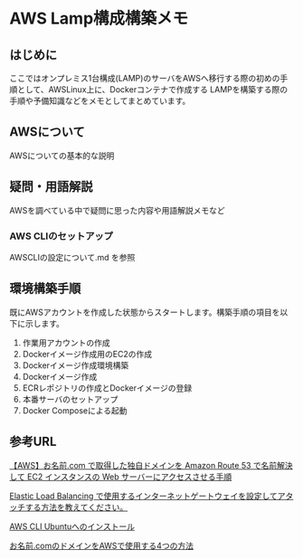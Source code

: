 # AWS Lamp構成構築メモ

## はじめに
ここではオンプレミス1台構成(LAMP)のサーバをAWSへ移行する際の初めの手順として、AWSLinux上に、Dockerコンテナで作成する LAMPを構築する際の手順や予備知識などをメモとしてまとめています。

## AWSについて
AWSについての基本的な説明

## 疑問・用語解説
AWSを調べている中で疑問に思った内容や用語解説メモなど

### AWS CLIのセットアップ
AWSCLIの設定について.md を参照

## 環境構築手順
既にAWSアカウントを作成した状態からスタートします。構築手順の項目を以下に示します。

1. 作業用アカウントの作成
1. Dockerイメージ作成用のEC2の作成
1. Dockerイメージ作成環境構築
1. Dockerイメージ作成
1. ECRレポジトリの作成とDockerイメージの登録
1. 本番サーバのセットアップ
1. Docker Composeによる起動

## 参考URL
[【AWS】お名前.com で取得した独自ドメインを Amazon Route 53 で名前解決して EC2 インスタンスの Web サーバーにアクセスさせる手順](https://go-journey.club/archives/8340)

[Elastic Load Balancing で使用するインターネットゲートウェイを設定してアタッチする方法を教えてください。](https://aws.amazon.com/jp/premiumsupport/knowledge-center/attach-igw-elb/)

[AWS CLI Ubuntuへのインストール](https://qiita.com/yuyj109/items/3163a84480da4c8f402c)

[お名前.comのドメインをAWSで使用する4つの方法](https://qiita.com/sadayuki-matsuno/items/4c371ba984d9b22b3737)